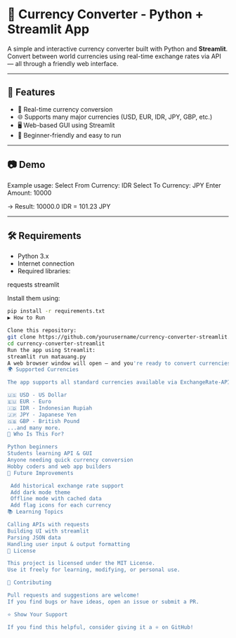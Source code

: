 # 💱 Currency Converter - Python + Streamlit App

A simple and interactive currency converter built with Python and **Streamlit**.  
Convert between world currencies using real-time exchange rates via API — all through a friendly web interface.

---

## 📌 Features

- 🔄 Real-time currency conversion  
- 🌐 Supports many major currencies (USD, EUR, IDR, JPY, GBP, etc.)  
- 🖥️ Web-based GUI using Streamlit  
- 🚀 Beginner-friendly and easy to run

---

## 📷 Demo

Example usage:
Select From Currency: IDR
Select To Currency: JPY
Enter Amount: 10000

→ Result: 10000.0 IDR = 101.23 JPY


---

## 🛠️ Requirements

- Python 3.x  
- Internet connection  
- Required libraries:

requests
streamlit


Install them using:
```bash
pip install -r requirements.txt
▶️ How to Run

Clone this repository:
git clone https://github.com/yourusername/currency-converter-streamlit.git
cd currency-converter-streamlit
Run the app using Streamlit:
streamlit run matauang.py
A web browser window will open — and you're ready to convert currencies!
🌍 Supported Currencies

The app supports all standard currencies available via ExchangeRate-API, including:

🇺🇸 USD - US Dollar
🇪🇺 EUR - Euro
🇮🇩 IDR - Indonesian Rupiah
🇯🇵 JPY - Japanese Yen
🇬🇧 GBP - British Pound
...and many more.
🙋 Who Is This For?

Python beginners
Students learning API & GUI
Anyone needing quick currency conversion
Hobby coders and web app builders
🚧 Future Improvements

 Add historical exchange rate support
 Add dark mode theme
 Offline mode with cached data
 Add flag icons for each currency
📚 Learning Topics

Calling APIs with requests
Building UI with streamlit
Parsing JSON data
Handling user input & output formatting
📄 License

This project is licensed under the MIT License.
Use it freely for learning, modifying, or personal use.

🤝 Contributing

Pull requests and suggestions are welcome!
If you find bugs or have ideas, open an issue or submit a PR.

⭐️ Show Your Support

If you find this helpful, consider giving it a ⭐ on GitHub!

